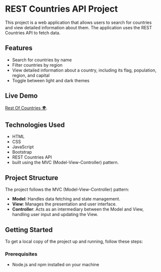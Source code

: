 # REST Countries API Project

This project is a web application that allows users to search for countries and view detailed information about them. The application uses the REST Countries API to fetch data.

## Features

- Search for countries by name
- Filter countries by region
- View detailed information about a country, including its flag, population, region, and capital
- Toggle between light and dark themes

## Live Demo

[Rest Of Countries 🌍](rest-of-countries-mo7med.netlify.app).

## Technologies Used

- HTML
- CSS
- JavaScript
- Bootstrap
- REST Countries API
- built using the MVC (Model-View-Controller) pattern.

## Project Structure

The project follows the MVC (Model-View-Controller) pattern:

- **Model**: Handles data fetching and state management.
- **View**: Manages the presentation and user interface.
- **Controller**: Acts as an intermediary between the Model and View, handling user input and updating the View.

## Getting Started

To get a local copy of the project up and running, follow these steps:

### Prerequisites

- Node.js and npm installed on your machine
